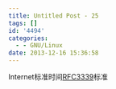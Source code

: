```yaml
---
title: Untitled Post - 25
tags: []
id: '4494'
categories:
  - - GNU/Linux
date: 2013-12-16 15:36:58
---
```


Internet标准时间[RFC3339](http://www.ietf.org/rfc/rfc3339.txt)标准
